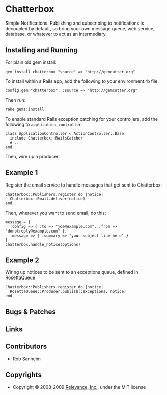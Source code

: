 Chatterbox
==========================================

Simple Notifications.  Publishing and subscribing to notifications is decoupled by default, so bring your own message queue, web service, database, or whatever to act as an intermediary.

Installing and Running
---------------------------------------

For plain old gem install: 

    gem install chatterbox "source" => "http://gemcutter.org"

To install within a Rails app, add the following to your environment.rb file:

    config.gem "chatterbox", :source => "http://gemcutter.org"

Then run:

    rake gems:install

To enable standard Rails exception catching for your controllers, add the following to `application_controller`

    class ApplicationController < ActionController::Base
      include Chatterbox::RailsCatcher
      # ...
    end
    
Then, wire up a producer


Example 1
---------------------------------------

Register the email service to handle messages that get sent to Chatterbox:

    Chatterbox::Publishers.register do |notice|
      Chatterbox::Email.deliver(notice)
    end

Then, wherever you want to send email, do this:

    message = {
      :config => { :to => "joe@example.com", :from => "donotreply@example.com" },
      :message => { :summary => "your subject line here" }
    }
    Chatterbox.handle_notice(options)

Example 2
---------------------------------------

Wiring up notices to be sent to an exceptions queue, defined in RosettaQueue

    Chatterbox::Publishers.register do |notice|
      RosettaQueue::Producer.publish(:exceptions, notice)
    end


Bugs & Patches
--------------

Links
-------------

Contributors
------------
* Rob Sanheim

Copyrights
------------
* Copyright &copy; 2008-2009 [Relevance, Inc.](http://www.thinkrelevance.com/), under the MIT license
